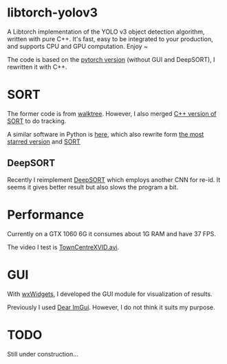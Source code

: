 # libtorch-yolov3
A Libtorch implementation of the YOLO v3 object detection algorithm, written with pure C++. It's fast, easy to be integrated to your production, and supports CPU and GPU computation. Enjoy ~

The code is based on the [pytorch version](https://github.com/ayooshkathuria/pytorch-yolo-v3) (without GUI and DeepSORT), I rewritten it with C++.

# SORT
The former code is from [walktree](https://github.com/walktree/libtorch-yolov3).
However, I also merged [C++ version of SORT](https://github.com/mcximing/sort-cpp) to do tracking.

A similar software in Python is [here](https://github.com/weixu000/pytorch-yolov3), which also rewrite form [the most starred version](https://github.com/ayooshkathuria/pytorch-yolo-v3) and [SORT](https://github.com/abewley/sort)

## DeepSORT
Recently I reimplement [DeepSORT](https://github.com/nwojke/deep_sort) which employs another CNN for re-id.
It seems it gives better result but also slows the program a bit.

# Performance
Currently on a GTX 1060 6G it consumes about 1G RAM and have 37 FPS.

The video I test is [TownCentreXVID.avi](http://www.robots.ox.ac.uk/ActiveVision/Research/Projects/2009bbenfold_headpose/Datasets/TownCentreXVID.avi).

# GUI
With [wxWidgets](https://www.wxwidgets.org/), I developed the GUI module for visualization of results.

Previously I used [Dear ImGui](https://github.com/ocornut/imgui).
However, I do not think it suits my purpose.

# TODO
Still under construction...
